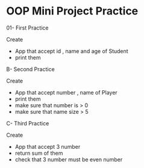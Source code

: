 # OOP Mini Project Practice

01- First Practice

Create
- App that accept id , name and age of Student
- print them

B- Second Practice

Create
- App that accept number , name of Player
- print them
- make sure that number is > 0
- make sure that name size > 5

C- Third Practice

Create
- App that accept 3 number
- return sum of them
- check that 3 number must be even number